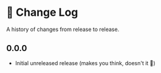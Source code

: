 # 📜 Change Log

A history of changes from release to release.


## 0.0.0

- Initial unreleased release (makes you think, doesn't it 🤔)
